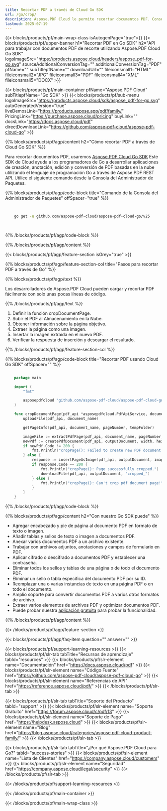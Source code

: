 ```yaml
---
title: Recortar PDF a través de Cloud Go SDK
url: /go/crop/
description: Aspose.PDF Cloud le permite recortar documentos PDF. Consulte el código fuente de Go para recortar un archivo PDF.
lastmod: 2025-07-19
---
```


{{< blocks/products/pf/main-wrap-class isAutogenPage="true">}}
{{< blocks/products/pf/upper-banner h1="Recortar PDF en Go SDK" h2="API para trabajar con documentos PDF de recorte utilizando Aspose.PDF Cloud Go SDK" logoImageSrc="https://products.aspose.cloud/headers/aspose_pdf-for-go.svg" sourceAdditionalConversionTag="" additionalConversionTag="PDF" pfName="" subTitlepfName="" downloadUrl="" fileiconsmall1="HTML" fileiconsmall2="JPG" fileiconsmall3="PDF" fileiconsmall4="XML" fileiconsmall5="DOCX" >}}

{{< blocks/products/pf/main-container pfName="Aspose.PDF Cloud" subTitlepfName="Go SDK" >}}
{{< blocks/products/pf/sub-menu logoImageSrc="https://products.aspose.cloud/sdk/aspose_pdf-for-go.svg"
autoGeneratedVersion="true"
liveDemosLink="https://products.aspose.app/pdf/family/" PricingLink="https://purchase.aspose.cloud/pricing" buyLink="" docsLink="https://docs.aspose.cloud/pdf"  directDownloadLink="https://github.com/aspose-pdf-cloud/aspose-pdf-cloud-go" >}}

{{% blocks/products/pf/agp/content h2="Cómo recortar PDF a través de Cloud Go SDK" %}}

Para recortar documentos PDF, usaremos
[Aspose.PDF Cloud Go SDK](https://products.aspose.cloud/pdf/go/)
Este SDK de Cloud ayuda a los programadores de Go a desarrollar aplicaciones de creación, anotación, edición y conversión de PDF basadas en la nube utilizando el lenguaje de programación Go a través de Aspose.PDF REST API. Utilice el siguiente comando desde la Consola del Administrador de Paquetes.

{{% blocks/products/pf/agp/code-block title="Comando de la Consola del Administrador de Paquetes" offSpacer="true" %}}

```bash

     
    go get -u github.com/aspose-pdf-cloud/aspose-pdf-cloud-go/v25
     
     
```

{{% /blocks/products/pf/agp/code-block %}}

{{% /blocks/products/pf/agp/content %}}

{{< blocks/products/pf/agp/feature-section isGrey="true" >}}

{{% blocks/products/pf/agp/feature-section-col title="Pasos para recortar PDF a través de Go" %}}

{{% blocks/products/pf/agp/text %}}

Los desarrolladores de Aspose.PDF Cloud pueden cargar y recortar PDF fácilmente con solo unas pocas líneas de código.

{{% /blocks/products/pf/agp/text %}}

1. Definir la función cropDocumentPage.
1. Subir el PDF al Almacenamiento en la Nube.
1. Obtener información sobre la página objetivo.
1. Extraer la página como una imagen.
1. Insertar la imagen extraída en el nuevo PDF.
1. Verificar la respuesta de inserción y descargar el resultado.

{{% /blocks/products/pf/agp/feature-section-col %}}

{{% blocks/products/pf/agp/code-block title="Recortar PDF usando Cloud Go SDK" offSpacer="" %}}

```go

    package main

    import (
        "fmt"

        asposepdfcloud "github.com/aspose-pdf-cloud/aspose-pdf-cloud-go/v25"
    )

    func cropDocumentPage(pdf_api *asposepdfcloud.PdfApiService, document_name string, pageNumber int, llx int, lly int, width int, height int, outputDocument string, localFolder string, tempFolder string) {
        uploadFile(pdf_api, document_name)

        getPageInfo(pdf_api, document_name, pageNumber, tempFolder)

        imageFile := extractPdfPage(pdf_api, document_name, pageNumber, int(CROP_PAGE_WIDTH), int(CROP_PAGE_HEIGHT), localFolder, tempFolder)
        newPdf := createPdfDocument(pdf_api, outputDocument, width, height, tempFolder)
        if newPdf.Code != 200 {
            fmt.Println("cropPage(): Failed to create new PDF document!")
        } else {
            response := insertPageAsImage(pdf_api, outputDocument, imageFile, llx, lly, tempFolder)
            if response.Code == 200 {
                fmt.Println("cropPage(): Page successfully cropped.")
                downloadFile(pdf_api, outputDocument, "cropped_")
            } else {
                fmt.Println("cropPage(): Can't crop pdf document page!")
            }
        }
    }
```

{{% /blocks/products/pf/agp/code-block %}}

{{% blocks/products/pf/agp/content h2="Con nuestro Go SDK puede" %}}

+ Agregar encabezado y pie de página al documento PDF en formato de texto o imagen.
+ Añadir tablas y sellos de texto o imagen a documentos PDF.
+ Anexar varios documentos PDF a un archivo existente.
+ Trabajar con archivos adjuntos, anotaciones y campos de formulario en PDF.
+ Aplicar cifrado o descifrado a documentos PDF y establecer una contraseña.
+ Eliminar todos los sellos y tablas de una página o de todo el documento PDF.
+ Eliminar un sello o tabla específica del documento PDF por su ID.
+ Reemplazar una o varias instancias de texto en una página PDF o en todo el documento.
+ Amplio soporte para convertir documentos PDF a varios otros formatos de archivo.
+ Extraer varios elementos de archivos PDF y optimizar documentos PDF.
+ Puede probar nuestra [aplicación gratuita](https://products.aspose.app/pdf/) para probar la funcionalidad.

{{% /blocks/products/pf/agp/content %}}

{{< /blocks/products/pf/agp/feature-section >}}

{{< blocks/products/pf/agp/faq-item question="" answer="" >}}

{{< blocks/products/pf/support-learning-resources >}}
{{< blocks/products/pf/slr-tab tabTitle="Recursos de aprendizaje" tabId="resources" >}}
{{< blocks/products/pf/slr-element name="Documentación" href="https://docs.aspose.cloud/pdf" >}}
{{< blocks/products/pf/slr-element name="Código Fuente" href="https://github.com/aspose-pdf-cloud/aspose-pdf-cloud-go" >}}
{{< blocks/products/pf/slr-element name="Referencias de API" href="https://reference.aspose.cloud/pdf/" >}}
{{< /blocks/products/pf/slr-tab >}}

{{< blocks/products/pf/slr-tab tabTitle="Soporte del Producto" tabId="support" >}}
{{< blocks/products/pf/slr-element name="Soporte Gratuito" href="https://forum.aspose.cloud/c/pdf/13" >}}
{{< blocks/products/pf/slr-element name="Soporte de Pago" href="https://helpdesk.aspose.cloud" >}}
{{< blocks/products/pf/slr-element name="Blog" href="https://blog.aspose.cloud/categories/aspose.pdf-cloud-product-family/" >}}
{{< /blocks/products/pf/slr-tab >}}

{{< blocks/products/pf/slr-tab tabTitle="¿Por qué Aspose.PDF Cloud para Go?" tabId="success-stories" >}}
{{< blocks/products/pf/slr-element name="Lista de Clientes" href="https://company.aspose.cloud/customers" >}}
{{< blocks/products/pf/slr-element name="Seguridad" href="https://company.aspose.cloud/legal/security" >}}
{{< /blocks/products/pf/slr-tab >}}

{{< /blocks/products/pf/support-learning-resources >}}

{{< /blocks/products/pf/main-container >}}

{{< /blocks/products/pf/main-wrap-class >}}



